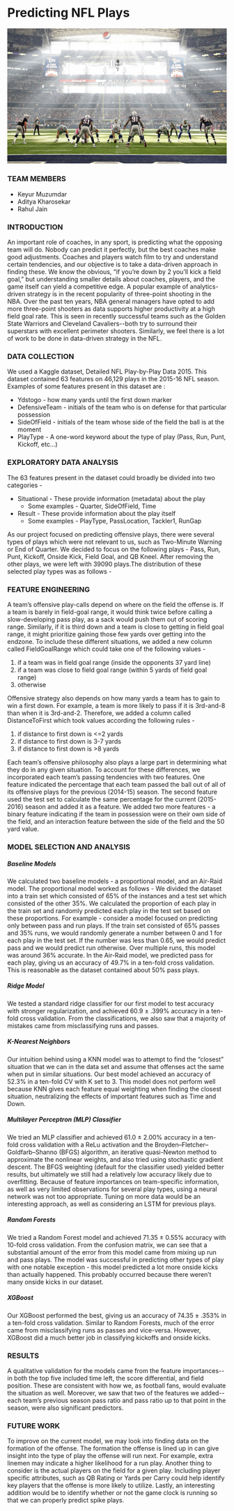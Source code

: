 # Predicting NFL Plays
<img src="images\Cover.jpg">

### TEAM MEMBERS
* Keyur Muzumdar
* Aditya Kharosekar
* Rahul Jain

### INTRODUCTION
An important role of coaches, in any sport, is predicting what the opposing team will do. Nobody can predict it perfectly, but the best coaches make good adjustments. Coaches and players watch film to try and understand certain tendencies, and our objective is to take a data-driven approach in finding these. We know the obvious, “if you’re down by 2 you’ll kick a field goal,” but understanding smaller details about coaches, players, and the game itself can yield a competitive edge. A popular example of analytics-driven strategy is in the recent popularity of three-point shooting in the NBA. Over the past ten years, NBA general managers have opted to add more three-point shooters as data supports higher productivity at a high field goal rate. This is seen in recently successful teams such as the Golden State Warriors and Cleveland Cavaliers--both try to surround their superstars with excellent perimeter shooters. Similarly, we feel there is a lot of work to be done in data-driven strategy in the NFL.

### DATA COLLECTION
We used a Kaggle dataset, Detailed NFL Play-by-Play Data 2015. This dataset contained 63 features on 46,129 plays in the 2015-16 NFL season. Examples of some features present in this dataset are : 
* Ydstogo - how many yards until the first down marker
* DefensiveTeam - initials of the team who is on defense for that particular possession
* SideOfField - initials of the team whose side of the field the ball is at the moment
* PlayType - A one-word keyword about the type of play (Pass, Run, Punt, Kickoff, etc…)


### EXPLORATORY DATA ANALYSIS

The 63 features present in the dataset could broadly be divided into two categories - 
* Situational - These provide information (metadata) about the play
   * Some examples - Quarter, SideOfField, Time
* Result - These provide information about the play itself
   * Some examples - PlayType, PassLocation, Tackler1, RunGap

As our project focused on predicting offensive plays, there were several types of plays which were not relevant to us, such as Two-Minute Warning or End of Quarter. We decided to focus on the following plays - Pass, Run, Punt, Kickoff, Onside Kick, Field Goal, and QB Kneel. After removing the other plays, we were left with 39090 plays.The distribution of these selected play types was as follows - 


### FEATURE ENGINEERING
A team’s offensive play-calls depend on where on the field the offense is. If a team is barely in field-goal range, it would think twice before calling a slow-developing pass play, as a sack would push them out of scoring range. Similarly, if it is third down and a team is close to getting in field goal range, it might prioritize gaining those few yards over getting into the endzone. To include these different situations, we added a new column called FieldGoalRange which could take one of the following values - 
1. if a team was in field goal range (inside the opponents 37 yard line)
2. if a team was close to field goal range (within 5 yards of field goal range)
3. otherwise

Offensive strategy also depends on how many yards a team has to gain to win a first down. For example, a team is more likely to pass if it is 3rd-and-8 than when it is 3rd-and-2. Therefore, we added a column called DistanceToFirst which took values according the following rules - 
1. if distance to first down is <=2 yards
2. if distance to first down is 3-7 yards
3. if distance to first down is >8 yards

Each team’s offensive philosophy also plays a large part in determining what they do in any given situation. To account for these differences, we incorporated each team’s passing tendencies with two features. One feature indicated the percentage that each team passed the ball out of all of its offensive plays for the previous (2014-15) season. The second feature used the test set to calculate the same percentage for the current (2015-2016) season and added it as a feature.
We added two more features - a binary feature indicating if the team in possession were on their own side of the field, and an interaction feature between the side of the field and the 50 yard value.

### MODEL SELECTION AND ANALYSIS
##### Baseline Models
We calculated two baseline models - a proportional model, and an Air-Raid model. The proportional model worked as follows - We divided the dataset into a train set which consisted of 65% of the instances and a test set which consisted of the other 35%. We calculated the proportion of each play in the train set and randomly predicted each play in the test set based on these proportions. For example - consider a model focused on predicting only between pass and run plays. If the train set consisted of 65% passes and 35% runs, we would randomly generate a number between 0 and 1 for each play in the test set. If the number was less than 0.65, we would predict pass and we would predict run otherwise. Over multiple runs, this model was around 36% accurate. In the Air-Raid model, we predicted pass for each play, giving us an accuracy of 49.7% in a ten-fold cross validation. This is reasonable as the dataset contained about 50% pass plays.

##### Ridge Model
We tested a standard ridge classifier for our first model to test accuracy with stronger regularization, and achieved 60.9 ± .399% accuracy in a ten-fold cross validation. From the classifications, we also saw that a majority of mistakes came from misclassifying runs and passes.

##### K-Nearest Neighbors
Our intuition behind using a KNN model was to attempt to find the “closest” situation that we can in the data set and assume that offenses act the same when put in similar situations. Our best model achieved an accuracy of 52.3% in a ten-fold CV with K set to 3. This model does not perform well because KNN gives each feature equal weighting when finding the closest situation, neutralizing the effects of important features such as Time and Down. 

##### Multilayer Perceptron (MLP) Classifier
We tried an MLP classifier and achieved 61.0 ± 2.00% accuracy in a ten-fold cross validation with a ReLu activation and the Broyden–Fletcher–Goldfarb–Shanno (BFGS) algorithm, an iterative quasi-Newton method to approximate the nonlinear weights, and also tried using  stochastic gradient descent. The BFGS weighting (default for the classifier used) yielded better results, but ultimately we still had a relatively low accuracy likely due to overfitting. Because of feature importances on team-specific information, as well as very limited observations for several play types, using a neural network was not too appropriate. Tuning on more data would be an interesting approach, as well as considering an LSTM for previous plays.

##### Random Forests
We tried a Random Forest model and achieved 71.35 ± 0.55% accuracy with 10-fold cross validation. From the confusion matrix, we can see that a substantial amount of the error from this model came from mixing up run and pass plays. The model was successful in predicting other types of play with one notable exception - this model predicted a lot more onside kicks than actually happened. This probably occurred because there weren’t many onside kicks in our dataset.

##### XGBoost
Our XGBoost performed the best, giving us an accuracy of 74.35 ± .353% in a ten-fold cross validation. Similar to Random Forests, much of the error came from misclassifying runs as passes and vice-versa. However, XGBoost did a much better job in classifying kickoffs and onside kicks. 

### RESULTS 
A qualitative validation for the models came from the feature importances-- in both the top five included time left, the score differential, and field position. These are consistent with how we, as football fans, would evaluate the situation as well. Moreover, we saw that two of the features we added-- each team’s previous season pass ratio and pass ratio up to that point in the season, were also significant predictors. 

### FUTURE WORK
To improve on the current model, we may look into finding data on the formation of the offense. The formation the offense is lined up in can give insight into the type of play the offense will run next. For example, extra linemen may indicate a higher likelihood for a run play. Another thing to consider is the actual players on the field for a given play. Including player specific attributes, such as QB Rating or Yards per Carry could help identify key players that the offense is more likely to utilize. Lastly, an interesting addition would be to identify whether or not the game clock is running so that we can properly predict spike plays. 

